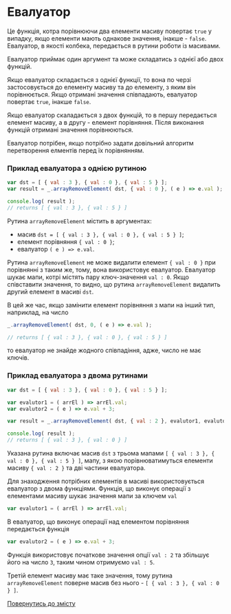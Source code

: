 # Евалуатор

Це функція, котра порівнюючи два елементи масиву повертає <code>true</code> у випадку, якщо елементи мають однакове значення, інакше - <code>false</code>. Евалуатор, в якості колбека, передається в рутини роботи із масивами.

Евалуатор приймає один аргумент та може складатись з однієї або двох функцій.

Якщо евалуатор складається з однієї функції, то вона по черзі застосовується до елементу масиву та до елементу, з яким він порівнюється. Якщо отримані значення співпадають, евалуатор повертає `true`, інакше `false`.

Якщо евалуатор скаладається з двох функцій, то в першу передається елемент масиву, а в другу - елемент порівняння. Після виконання функцій отримані значення порівнюються.

Евалуатор потрібен, якщо потрібно задати довільний алгоритм перетворення елментів перед їх порівнянням.

### Приклад евалуатора з однією рутиною

```js
var dst = [ { val : 3 }, { val : 0 }, { val : 5 } ];
var result = _.arrayRemoveElement( dst, { val : 0 }, ( e ) => e.val );

console.log( result );
// returns [ { val : 3 }, { val : 5 } ]
```

Рутина `arrayRemoveElement` містить в аргументах:
- масив `dst = [ { val : 3 }, { val : 0 }, { val : 5 } ]`;
- елемент порівняння `{ val : 0 }`;
- евалуатор `( e ) => e.val`.

Рутина `arrayRemoveElement` не може видалити елемент `{ val : 0 }` при порівнянні з таким же, тому, вона використовує евалуатор. Евалуатор шукає мапи, котрі містять пару ключ-значення `val : 0`. Якщо співставити значення, то видно, що рутина `arrayRemoveElement` видалить другий елемент  в масиві `dst`.

В цей же час, якщо замінити елемент порівняння з мапи на інший тип, наприклад, на число

```js
_.arrayRemoveElement( dst, 0, ( e ) => e.val );  

// returns [ { val : 3 }, { val : 0 }, { val : 5 } ]
```

то евалуатор не знайде жодного співпадіння, адже, число не має ключів.

### Приклад евалуатора з двома рутинами

```js
var dst = [ { val : 3 }, { val : 0 }, { val : 5 } ];

var evalutor1 = ( arrEl ) => arrEl.val;
var evalutor2 = ( e ) => e.val + 3;

var result = _.arrayRemoveElement( dst, { val : 2 }, evalutor1, evalutor2 );

console.log( result );
// returns [ { val : 3 }, { val : 0 } ]
```

Указана рутина включає масив `dst` з трьома мапами `[ { val : 3 }, { val : 0 }, { val : 5 } ]`, мапу, з якою порівнюватимуться елементи масиву `{ val : 2 }` та дві частини евалуатора.

Для знаходження потрібних елементів в масиві використовується евалуатор з двома функціями. Функція, що виконує операції з елементами масиву шукає значення мапи за ключем `val`

```js
var evalutor1 = ( arrEl ) => arrEl.val;
```

В евалуатор, що виконує операції над елементом порівняння передається функція

```js
var evalutor2 = ( e ) => e.val + 3;
```

Функція використовує початкове значення опції `val : 2` та збільшує його на число `3`, таким чином отримуємо `val : 5`.

Третій елемент масиву має таке значення, тому рутина `arrayRemoveElement` поверне масив без нього - `[ { val : 3 }, { val : 0 } ]`.

[Повернутись до змісту](../README.md#Концепції)
